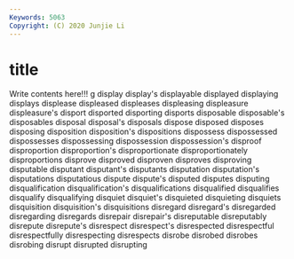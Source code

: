 ```yaml
---
Keywords: 5063
Copyright: (C) 2020 Junjie Li
---
```


# title

Write contents here!!!
g 
display
display's 
displayable 
displayed 
displaying 
displays 
displease 
displeased 
displeases 
displeasing 
displeasure
displeasure's 
disport 
disported 
disporting 
disports 
disposable 
disposable's 
disposables 
disposal 
disposal's
disposals 
dispose 
disposed 
disposes 
disposing 
disposition 
disposition's 
dispositions 
dispossess 
dispossessed
dispossesses 
dispossessing 
dispossession 
dispossession's 
disproof 
disproportion 
disproportion's 
disproportionate 
disproportionately 
disproportions
disprove 
disproved 
disproven 
disproves 
disproving 
disputable 
disputant 
disputant's 
disputants 
disputation
disputation's 
disputations 
disputatious 
dispute 
dispute's 
disputed 
disputes 
disputing 
disqualification 
disqualification's
disqualifications 
disqualified 
disqualifies 
disqualify 
disqualifying 
disquiet 
disquiet's 
disquieted 
disquieting 
disquiets
disquisition 
disquisition's 
disquisitions 
disregard 
disregard's 
disregarded 
disregarding 
disregards 
disrepair 
disrepair's
disreputable 
disreputably 
disrepute 
disrepute's 
disrespect 
disrespect's 
disrespected 
disrespectful 
disrespectfully 
disrespecting
disrespects 
disrobe 
disrobed 
disrobes 
disrobing 
disrupt 
disrupted 
disrupting 
